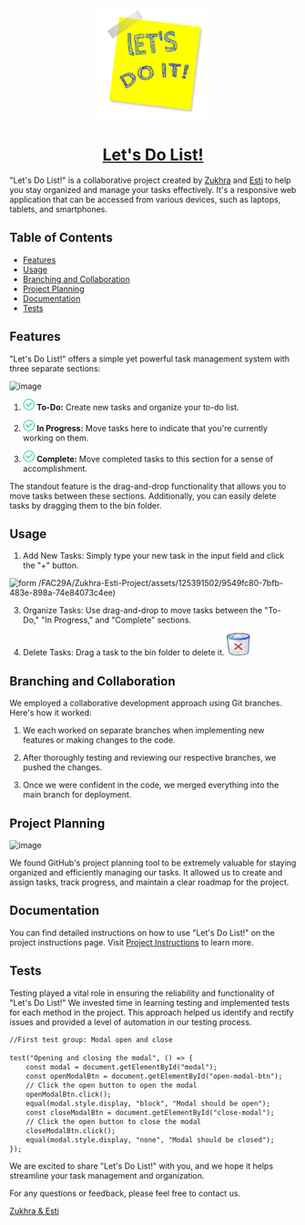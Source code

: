 <div align="center">
  
  <img src="images/note1.png" alt="Logo" width="200" height="200">
  
# [Let's Do List!](fac29a.github.io/Zukhra-Esti-Project)

</div>

"Let's Do List!" is a collaborative project created by [Zukhra](https://github.com/Zu18) and [Esti](https://github.com/Estishi87) to help you stay organized and manage your tasks effectively. It's a responsive web application that can be accessed from various devices, such as laptops, tablets, and smartphones.

## Table of Contents

- [Features](#features)
- [Usage](#usage)
- [Branching and Collaboration](#branching-and-collaboration)
- [Project Planning](#project-planning)
- [Documentation](#documentation)
- [Tests](#tests)

## Features

"Let's Do List!" offers a simple yet powerful task management system with three separate sections:

![image](https://github.com/FAC29A/Zukhra-Esti-Project/assets/125391502/bb3d68e0-1433-4fe2-b96e-ec247db3caf5)

1. <img src="images/v.png" alt="Logo" width="20" height="20"> **To-Do:** Create new tasks and organize your to-do list.

2. <img src="images/v.png" alt="Logo" width="20" height="20"> **In Progress:** Move tasks here to indicate that you're currently working on them.

3. <img src="images/v.png" alt="Logo" width="20" height="20"> **Complete:** Move completed tasks to this section for a sense of accomplishment.

The standout feature is the drag-and-drop functionality that allows you to move tasks between these sections. Additionally, you can easily delete tasks by dragging them to the bin folder.

## Usage

1. Add New Tasks: Simply type your new task in the input field and click the "+" button.
   
![form](https://github.com/FAC29A/Zukhra-Esti-Project/assets/110585545/164d3590-1252-4b64-946e-983581cbc119)
/FAC29A/Zukhra-Esti-Project/assets/125391502/9549fc80-7bfb-483e-898a-74e84073c4ee)

3. Organize Tasks: Use drag-and-drop to move tasks between the "To-Do," "In Progress," and "Complete" sections.

4. Delete Tasks: Drag a task to the bin folder to delete it.  <img src="images/bin.png" alt="Logo" width="40" height="40">

## Branching and Collaboration

We employed a collaborative development approach using Git branches. Here's how it worked:

1. We each worked on separate branches when implementing new features or making changes to the code.

2. After thoroughly testing and reviewing our respective branches, we pushed the changes.

3. Once we were confident in the code, we merged everything into the main branch for deployment.

## Project Planning

![image](https://github.com/FAC29A/Zukhra-Esti-Project/assets/125391502/846c8261-68de-4284-875a-6fbb4be27d4c)


We found GitHub's project planning tool to be extremely valuable for staying organized and efficiently managing our tasks. It allowed us to create and assign tasks, track progress, and maintain a clear roadmap for the project.

## Documentation

You can find detailed instructions on how to use "Let's Do List!" on the project instructions page. Visit [Project Instructions](https://learn.foundersandcoders.com/course/syllabus/foundation/testing/project/) to learn more.

## Tests

Testing played a vital role in ensuring the reliability and functionality of "Let's Do List!" We invested time in learning testing and implemented tests for each method in the project. This approach helped us identify and rectify issues and provided a level of automation in our testing process.

```
//First test group: Modal open and close

test("Opening and closing the modal", () => {
    const modal = document.getElementById("modal");
    const openModalBtn = document.getElementById("open-modal-btn");
    // Click the open button to open the modal
    openModalBtn.click();
    equal(modal.style.display, "block", "Modal should be open");
    const closeModalBtn = document.getElementById("close-modal");
    // Click the open button to close the modal
    closeModalBtn.click();
    equal(modal.style.display, "none", "Modal should be closed");
});
```

We are excited to share "Let's Do List!" with you, and we hope it helps streamline your task management and organization.

For any questions or feedback, please feel free to contact us.

[Zukhra & Esti](https://fac29a.github.io/Zukhra-Esti-Project/)
